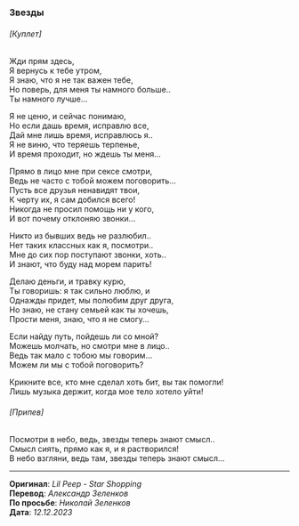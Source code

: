 ### Звезды

###### [Куплет]

Жди прям здесь, \
Я вернусь к тебе утром, \
Я знаю, что я не так важен тебе, \
Но поверь, для меня ты намного больше.. \
Ты намного лучше...

Я не ценю, и сейчас понимаю, \
Но если дашь время, исправлю все, \
Дай мне лишь время, исправлюсь я.. \
Я не виню, что теряешь терпенье, \
И время проходит, но ждешь ты меня...

Прямо в лицо мне при сексе смотри, \
Ведь не часто с тобой можем поговорить... \
Пусть все друзья ненавидят твои, \
К черту их, я сам добился всего! \
Никогда не просил помощь ни у кого, \
И вот почему отклоняю звонки...

Никто из бывших ведь не разлюбил.. \
Нет таких классных как я, посмотри.. \
Мне до сих пор поступают звонки, хоть.. \
И знают, что буду над морем парить!

Делаю деньги, и травку курю, \
Ты говоришь: я так сильно люблю, и \
Однажды придет, мы полюбим друг друга, \
Но знаю, не стану семьей как ты хочешь, \
Прости меня, знаю, что я не смогу...

Если найду путь, пойдешь ли со мной? \
Можешь молчать, но смотри мне в лицо.. \
Ведь так мало с тобою мы говорим... \
Можем ли мы с тобой поговорить?

Крикните все, кто мне сделал хоть бит, вы так помогли! \
Лишь музыка держит, когда мое тело хотело уйти!

###### [Припев]

Посмотри в небо, ведь, звезды теперь знают смысл.. \
Смысл сиять, прямо как я, и я растворился! \
В небо взгляни, ведь там, звезды теперь знают смысл...

---

**Оригинал**: _Lil Peep - Star Shopping_ \
**Перевод**: _Александр Зеленков_ \
**По просьбе**: _Николай Зеленков_ \
**Дата**: _12.12.2023_
